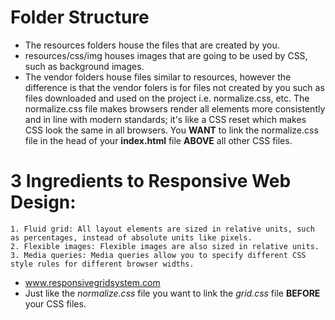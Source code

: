 # Folder Structure
* The resources folders house the files that are created by you. 
* resources/css/img houses images that are going to be used by CSS, such as background images.
* The vendor folders house files similar to resources, however the difference is that the vendor folers is for files not created by you such as files downloaded and used on the project i.e. normalize.css, etc. The normalize.css file makes browsers render all elements more consistently and in line with modern standards; it's like a CSS reset which makes CSS look the same in all browsers. You **WANT** to link the normalize.css file in the head of your **index.html** file **ABOVE** all other CSS files.

# 3 Ingredients to Responsive Web Design:
    1. Fluid grid: All layout elements are sized in relative units, such as percentages, instead of absolute units like pixels.
    2. Flexible images: Flexible images are also sized in relative units.
    3. Media queries: Media queries allow you to specify different CSS style rules for different browser widths.

* www.responsivegridsystem.com
* Just like the *normalize.css* file you want to link the *grid.css* file **BEFORE** your CSS files.